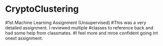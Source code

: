 # CryptoClustering
#1st Machine Learning Assignment (Unsupervised)
#This was a very detailed assignment. I reviewed multiple
#classes to reference back and had some help from classmates.
#I feel more and mroe confident going int onext assignment.

